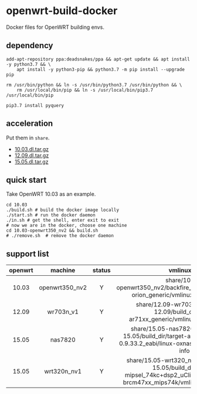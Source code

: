 # openwrt-build-docker



Docker files for OpenWRT building envs.

## dependency

```shell script
add-apt-repository ppa:deadsnakes/ppa && apt-get update && apt install -y python3.7 && \
    apt install -y python3-pip && python3.7 -m pip install --upgrade pip

rm /usr/bin/python && ln -s /usr/bin/python3.7 /usr/bin/python && \
    rm /usr/local/bin/pip && ln -s /usr/local/bin/pip3.7 /usr/local/bin/pip

pip3.7 install pyquery
```

## acceleration


Put them in `share`.

+ [10.03.dl.tar.gz](https://drive.google.com/file/d/1S4TdLBQDgnVv2cifXMhSR1umo5_Bo2tu/view?usp=sharing)
+ [12.09.dl.tar.gz](https://drive.google.com/open?id=1hc0PujRBhNEn_2zC8_etlGmVJAYHEq6Q)
+ [15.05.dl.tar.gz](https://drive.google.com/file/d/1R86VpMVnaCLeb_iHCRAqkV_sSTc40-i-/view?usp=sharing)


## quick start

Take OpenWRT 10.03 as an example.

```shell script
cd 10.03
./build.sh # build the docker image locally
./start.sh # run the docker daemon
./in.sh # get the shell, enter exit to exit
# now we are in the docker, choose one machine
cd 10.03-openwrt350_nv2 && build.sh
# ./remove.sh  # remove the docker daemon
```

## support list

|openwrt|machine|status|vmlinux.elf|gdb working dir|
|:---:|:---:|:---:|:--:|:--:|
|10.03|openwrt350_nv2|Y|share/10.03-openwrt350_nv2/backfire_10.03/build_dir/linux-orion_generic/vmlinux.elf-debug-info|share/10.03-openwrt350_nv2/backfire_10.03/build_dir/toolchain-arm_v5t_gcc-4.3.3+cs_uClibc-0.9.30.1_eabi/linux/|
|12.09|wr703n_v1|Y|share/12.09-wr703n-v1/archive-12.09/build_dir/linux-ar71xx_generic/vmlinux.elf-debug-info|share/12.09-wr703n-v1/archive-12.09/build_dir/linux-ar71xx_generic/linux-3.3.8/|
|15.05|nas7820|Y|share/15.05-nas7820/chaos_calmer-15.05/build_dir/target-arm_mpcore_uClibc-0.9.33.2_eabi/linux-oxnas/vmlinux.elf-debug-info|share/15.05-nas7820/chaos_calmer-15.05/build_dir/toolchain-arm_mpcore_gcc-4.8-linaro_uClibc-0.9.33.2_eabi/linux-3.18.20/|
|15.05|wrt320n_nv1|Y|share/15.05-wrt320_nv1/chaos_calmer-15.05/build_dir/target-mipsel_74kc+dsp2_uClibc-0.9.33.2/linux-brcm47xx_mips74k/vmlinux.elf-debug-info|share/15.05-wrt320_nv1/chaos_calmer-15.05/build_dir/toolchain-mipsel_74kc+dsp2_gcc-4.8-linaro_uClibc-0.9.33.2/linux-3.18.20/|
